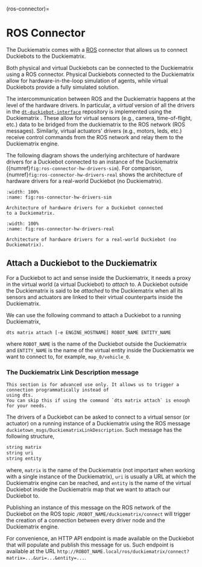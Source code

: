 (ros-connector)=
# ROS Connector

The Duckiematrix comes with a [ROS](https://www.ros.org/) connector that allows us to connect 
Duckiebots to the Duckiematrix. 

Both physical and virtual Duckiebots can be connected to the Duckiematrix using a ROS connector.
Physical Duckiebots connected to the Duckiematrix allow for hardware-in-the-loop simulation of
agents, while virtual Duckiebots provide a fully simulated solution.

The intercommunication between ROS and the Duckiematrix happens at the level of the hardware drivers. 
In particular, a _virtual_ version of all the drivers in the 
[`dt-duckiebot-interface`](https://github.com/duckietown/dt-duckiebot-interface) 
repository is implemented using the Duckiematrix [](python-sdk). 
These allow for virtual sensors (e.g., camera, time-of-flight, etc.) 
data to be bridged from the duckiematrix to the ROS network (ROS messages). 
Similarly, virtual actuators' drivers (e.g., motors, leds, etc.) receive control commands from the ROS 
network and relay them to the Duckiematrix engine.

The following diagram shows the underlying architecture of hardware drivers for a Duckiebot connected
to an instance of the Duckiematrix ({numref}`fig:ros-connector-hw-drivers-sim`).
For comparison, {numref}`fig:ros-connector-hw-drivers-real` shows the architecture of hardware
drivers for a real-world Duckiebot (no Duckiematrix).


```{figure} ../_images/intermediate/block-ros-connector-hw-drivers-sim.png
:width: 100%
:name: fig:ros-connector-hw-drivers-sim

Architecture of hardware drivers for a Duckiebot connected
to a Duckiematrix.
```


```{figure} ../_images/intermediate/block-ros-connector-hw-drivers-real.png
:width: 100%
:name: fig:ros-connector-hw-drivers-real

Architecture of hardware drivers for a real-world Duckiebot (no Duckiematrix).
```


## Attach a Duckiebot to the Duckiematrix

For a Duckiebot to act and sense inside the Duckiematrix, it needs a proxy in the virtual world
(a virtual Duckiebot) to _attach_ to. A Duckiebot outside the Duckiematrix is said to be
_attached_ to the Duckiematrix when all its sensors and actuators are linked to their virtual
counterparts inside the Duckiematrix.

We can use the following command to attach a Duckiebot to a running Duckiematrix,

```shell
dts matrix attach [-e ENGINE_HOSTNAME] ROBOT_NAME ENTITY_NAME
```

where `ROBOT_NAME` is the name of the Duckiebot outside the Duckiematrix and `ENTITY_NAME` is the
name of the virtual entity inside the Duckiematrix we want to connect to, for example, `map_0/vehicle_0`.


### The Duckiematrix Link Description message

```{note}
This section is for advanced use only. It allows us to trigger a connection programmatically instead of
using dts.
You can skip this if using the command `dts matrix attach` is enough for your needs.
```

The drivers of a Duckiebot can be asked to connect to a virtual sensor (or actuator) on a running
instance of a Duckiematrix using the ROS message `duckietown_msgs/DuckiematrixLinkDescription`.
Such message has the following structure,

```C
string matrix
string uri
string entity
```

where, `matrix` is the name of the Duckiematrix (not important when working with a single instance
of the Duckiematrix), `uri` is usually a URL at which the Duckiematrix engine can be reached,
and `entity` is the name of the virtual Duckiebot inside the Duckiematrix map that we want to
attach our Duckiebot to.

Publishing an instance of this message on the ROS network of the Duckiebot on the ROS topic 
`/ROBOT_NAME/duckiematrix/connect` will trigger the creation of a connection between every driver
node and the Duckiematrix engine.

For convenience, an HTTP API endpoint is made available on the Duckiebot that will populate and
publish this message for us. Such endpoint is available at the URL 
`http://ROBOT_NAME.local/ros/duckiematrix/connect?matrix=...&uri=...&entity=...`.

